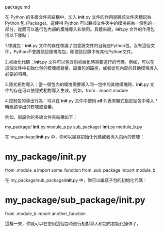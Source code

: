 package.md

在 Python 的多級文件夾結構中，加入 __init__.py 文件的作用是將該文件夾標記為 Python 包 (Package)。這使得 Python 可以將該文件夾中的模塊視為一個包的一部分，從而可以進行包內部的模塊導入和使用。具體來說，__init__.py 文件的作用包括以下幾點：

1.標識包：__init__.py 文件的存在標識了包含該文件的目錄是Python包。沒有這個文件，Python不會將該目錄視為包，即便該目錄中有其他Python文件。

2.初始化代碼：__init__.py 文件可以包含包初始化時需要運行的代碼。例如，可以在這個文件中初始化包的模塊或變量，設置包的路徑，或者從包內部的其他模塊導入必要的項目。

3.隱式相對導入：當一個包內的模塊需要導入同一包中的其他模塊時，__init__.py 文件的存在可以使隱式相對導入生效。例如，from . import module

4.控制包的導出行為：可以在 __init__.py 文件中使用 __all__ 列表來顯式指定從包中導入 * 時應該導出的模塊或變量。

例如，假設你的多級文件夾結構如下：

my_package/
    __init__.py
    module_a.py
    sub_package/
        __init__.py
        module_b.py

在 my_package/__init__.py 中，你可以編寫初始化代碼或者導入包內的模塊：

# my_package/__init__.py
from .module_a import some_function
from .sub_package import module_b

在 my_package/sub_package/__init__.py 中，你可以編寫子包的初始化代碼：

# my_package/sub_package/__init__.py
from .module_b import another_function

這樣一來，你就可以在使用這個包時進行相對導入和包的初始化操作了。